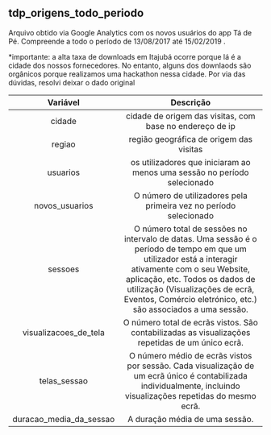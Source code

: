## tdp_origens_todo_periodo

Arquivo obtido via Google Analytics com os novos usuários do app Tá de Pé. Compreende a todo o período de 13/08/2017 até 15/02/2019 .

*importante: a alta taxa de downloads em Itajubá ocorre porque lá é a cidade dos nossos fornecedores. No entanto, alguns dos downlaods são orgânicos porque realizamos uma hackathon nessa cidade. Por via das dúvidas, resolvi deixar o dado original

|Variável| Descrição|
|:----:|:----:|
| cidade| cidade de origem das visitas, com base no endereço de ip|
| regiao | região geográfica de origem das visitas |
| usuarios | os utilizadores que iniciaram ao menos uma sessão no período selecionado |
| novos_usuarios | O número de utilizadores pela primeira vez no período selecionado |
| sessoes | O número total de sessões no intervalo de datas. Uma sessão é o período de tempo em que um utilizador está a interagir ativamente com o seu Website, aplicação, etc. Todos os dados de utilização (Visualizações de ecrã, Eventos, Comércio eletrónico, etc.) são associados a uma sessão. |
| visualizacoes_de_tela | O número total de ecrãs vistos. São contabilizadas as visualizações repetidas de um único ecrã. |
| telas_sessao| O número médio de ecrãs vistos por sessão. Cada visualização de um ecrã único é contabilizada individualmente, incluindo visualizações repetidas do mesmo ecrã. |
| duracao_media_da_sessao| A duração média de uma sessão. |
